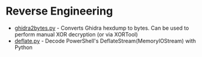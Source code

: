# Reverse Engineering
* [ghidra2bytes.py](ghidra2bytes.py) - Converts Ghidra hexdump to bytes. Can be used to perform manual XOR decryption (or via XORTool)
* [deflate.py](deflate.py) - Decode PowerShell's DeflateStream(MemoryIOStream) with Python
